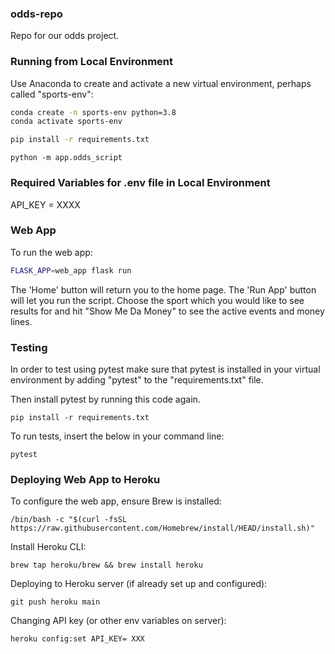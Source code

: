 ### odds-repo
Repo for our odds project.

### Running from Local Environment
Use Anaconda to create and activate a new virtual environment, perhaps called "sports-env":

```sh
conda create -n sports-env python=3.8
conda activate sports-env
```

```sh
pip install -r requirements.txt
```

```
python -m app.odds_script  
```

### Required Variables for .env file in Local Environment

API_KEY = XXXX


### Web App

To run the web app:

```sh
FLASK_APP=web_app flask run
```

The 'Home' button will return you to the home page. The 'Run App' button will let you run the script. 
Choose the sport which you would like to see results for and hit "Show Me Da Money" to see the active events and money lines. 

### Testing

In order to test using pytest make sure that pytest is installed in your virtual environment by adding "pytest" to the "requirements.txt" file.

Then install pytest by running this code again.
```
pip install -r requirements.txt
```

To run tests, insert the below in your command line:
```
pytest
```

### Deploying Web App to Heroku

To configure the web app, ensure Brew is installed:

```
/bin/bash -c "$(curl -fsSL https://raw.githubusercontent.com/Homebrew/install/HEAD/install.sh)"
```

Install Heroku CLI: 

```
brew tap heroku/brew && brew install heroku
```

Deploying to Heroku server (if already set up and configured):

```
git push heroku main
```

Changing API key (or other env variables on server):

```
heroku config:set API_KEY= XXX
```
